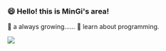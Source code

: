 ###  😄 Hello! this is MinGi's area!

 🌱 a always growing......
 🤔 learn about programming.
 
<img src="https://img.shields.io/badge/Instagram-0076D6?style=flat-square&logo=Instagram&logoColor=white"/>
